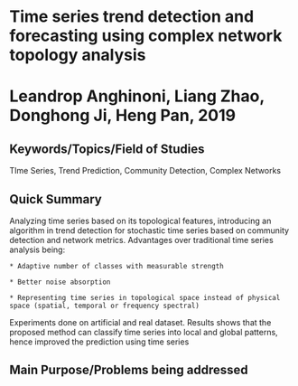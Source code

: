 # Time series trend detection and forecasting using complex network topology analysis
# Leandrop Anghinoni, Liang Zhao, Donghong Ji, Heng Pan, 2019

## Keywords/Topics/Field of Studies

TIme Series, Trend Prediction, Community Detection, Complex Networks

## Quick Summary

Analyzing time series based on its topological features, introducing an algorithm in trend detection for stochastic time series based on community detection and network metrics. Advantages over traditional time series analysis being:
	
	* Adaptive number of classes with measurable strength

	* Better noise absorption

	* Representing time series in topological space instead of physical space (spatial, temporal or frequency spectral)

Experiments done on artificial and real dataset. Results shows that the proposed method can classify time series into local and global patterns, hence improved the prediction using time series

## Main Purpose/Problems being addressed 